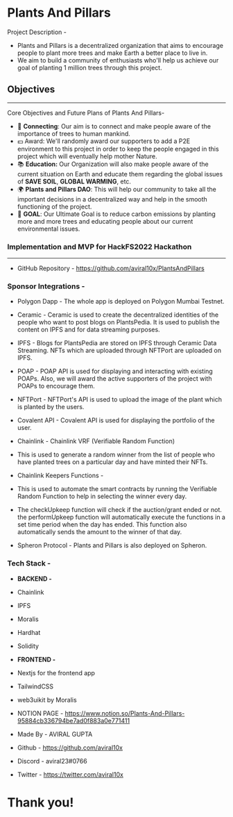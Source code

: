 # Plants And Pillars

Project Description -
- Plants and Pillars is a decentralized organization that aims to encourage people to plant more trees and make Earth a better place to live in.
- We aim to build a community of enthusiasts who'll help us achieve our goal of planting 1 million trees through this project.

## Objectives

---

Core Objectives and Future Plans of Plants And Pillars-

- 🔗 **Connecting**: Our aim is to connect and make people aware of the importance of trees to human mankind.
- 💵 Award: We'll randomly award our supporters to add a P2E environment to this project in order to keep the people engaged in this project which will eventually help mother Nature.
- 📚 **Education:** Our Organization will also make people aware of the current situation on Earth and educate them regarding the global issues of **SAVE SOIL**, **GLOBAL WARMING**, etc.
- 🌍 **Plants and Pillars DAO**: This will help our community to take all the important decisions in a decentralized way and help in the smooth functioning of the project.
- 🎯 **GOAL**: Our Ultimate Goal is to reduce carbon emissions by planting more and more trees and educating people about our current environmental issues.


### Implementation and MVP for **HackFS2022 Hackathon**

---

- GitHub Repository - https://github.com/aviral10x/PlantsAndPillars

### Sponsor Integrations -

- Polygon Dapp - The whole app is deployed on Polygon Mumbai Testnet.

- Ceramic - Ceramic is used to create the decentralized identities of the people who want to post blogs on PlantsPedia. It is used to publish the content on IPFS and for data streaming purposes.

- IPFS - Blogs for PlantsPedia are stored on IPFS through Ceramic Data Streaming. NFTs which are uploaded through NFTPort are uploaded on IPFS.

- POAP - POAP API is used for displaying and interacting with existing POAPs. Also, we will award the active supporters of the project with POAPs to encourage them.

- NFTPort - NFTPort's API is used to upload the image of the plant which is planted by the users.

- Covalent API - Covalent API is used for displaying the portfolio of the user.

- Chainlink - Chainlink VRF (Verifiable Random Function)

- This is used to generate a random winner from the list of people who have planted trees on a particular day and have minted their NFTs.
- Chainlink Keepers Functions -
- This is used to automate the smart contracts by running the Verifiable Random Function to help in selecting the winner every day.
- The checkUpkeep function will check if the auction/grant ended or not.
the performUpkeep function will automatically execute the functions in a set time period when the day has ended. This function also automatically sends the amount to the winner of that day.

- Spheron Protocol - Plants and Pillars is also deployed on Spheron.





### **Tech Stack -**
- **BACKEND -**
- Chainlink
- IPFS
- Moralis
- Hardhat
- Solidity

- **FRONTEND -**
- Nextjs for the frontend app
- TailwindCSS
- web3uikit by Moralis

- NOTION PAGE - https://www.notion.so/Plants-And-Pillars-95884cb336794be7ad0f883a0e771411

- Made By - AVIRAL GUPTA
- Github - https://github.com/aviral10x
- Discord - aviral23#0766
- Twitter - https://twitter.com/aviral10x

# Thank you!

